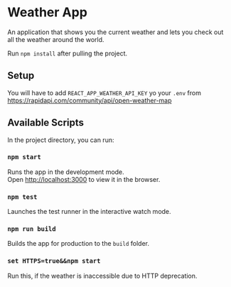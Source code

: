 # Weather App

An application that shows you the current weather and lets you check out all the weather around the world.

Run `npm install` after pulling the project.

## Setup

You will have to add `REACT_APP_WEATHER_API_KEY` yo your `.env` from
https://rapidapi.com/community/api/open-weather-map

## Available Scripts

In the project directory, you can run:

### `npm start`

Runs the app in the development mode.<br />
Open [http://localhost:3000](http://localhost:3000) to view it in the browser.

### `npm test`

Launches the test runner in the interactive watch mode.<br />

### `npm run build`

Builds the app for production to the `build` folder.<br />

### `set HTTPS=true&&npm start`
Run this, if the weather is inaccessible due to HTTP deprecation.